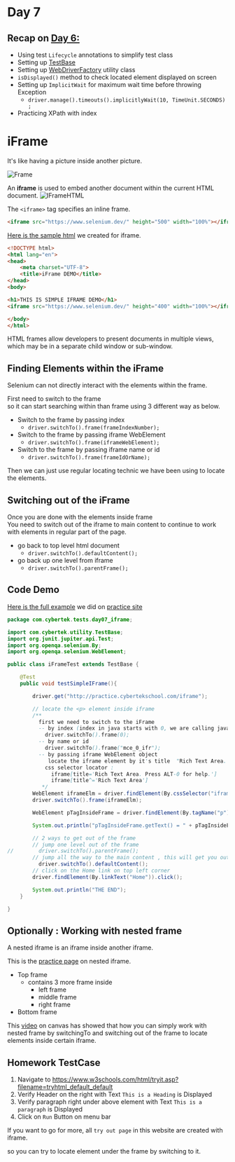 # Day 7

## Recap on [Day 6:](../../day06_driver_utility_testbase_alerts_tables/ReadMe.md)
- Using test `Lifecycle` annotations to simplify test class
- Setting up [TestBase](../../utility/TestBase.java)
- Setting up [WebDriverFactory](../../utility/WebDriverFactory.java) utility class
- `isDisplayed()` method to check located element displayed on screen
- Setting up `ImplicitWait` for maximum wait time before throwing Exception
  - `driver.manage().timeouts().implicitlyWait(10, TimeUnit.SECONDS) ;`
- Practicing XPath with index 

# iFrame
It's like having a picture inside another picture.

![Frame](https://user-images.githubusercontent.com/59104509/133845747-fffc2671-cc65-49d4-9ea6-3affcce8ec30.png)

An **iframe** is used to embed another document within the current HTML document.
![IFrameHTML](https://user-images.githubusercontent.com/59104509/133845838-a74c8a0f-b02b-478f-9493-447e48773b56.jpg)

The `<iframe>` tag specifies an inline frame.
```html
<iframe src="https://www.selenium.dev/" height="500" width="100%"></iframe>
```

[Here is the sample html](iFrameDemo.html) we created for iframe.
```html
<!DOCTYPE html>
<html lang="en">
<head>
    <meta charset="UTF-8">
    <title>iFrame DEMO</title>
</head>
<body>

<h1>THIS IS SIMPLE IFRAME DEMO</h1>
<iframe src="https://www.selenium.dev/" height="400" width="100%"></iframe>

</body>
</html>
```

HTML frames allow developers to present documents in multiple views, which may be in a separate child window or sub-window.

## Finding Elements within the iFrame

Selenium can not directly interact with the elements within the frame.

First need to switch to the frame <br>
so it can start searching within than frame using 3 different way as below.
- Switch to the frame by passing index
    - `driver.switchTo().frame(frameIndexNumber);`
- Switch to the frame by passing iframe WebElement
    - `driver.switchTo().frame(iframeWebElement); `
- Switch to the frame by passing iframe name or id
    - `driver.switchTo().frame(frameIdOrName);`

Then we can just use regular locating technic we have been using to locate the elements.

## Switching out of the iFrame

Once you are done with the elements inside frame <br>
You need to switch out of the iframe to main content to continue to work with elements in regular part of the page.

- go back to top level html document
    - `driver.switchTo().defaultContent();`
- go back up one level from iframe
    - `driver.switchTo().parentFrame();`

## Code Demo

[Here is the full example](iFrameTest.java) we did on [practice site](http://practice.cybertekschool.com/iframe)
```java
package com.cybertek.tests.day07_iframe;

import com.cybertek.utility.TestBase;
import org.junit.jupiter.api.Test;
import org.openqa.selenium.By;
import org.openqa.selenium.WebElement;

public class iFrameTest extends TestBase {

    @Test
    public void testSimpleIFrame(){

        driver.get("http://practice.cybertekschool.com/iframe");

        // locate the <p> element inside iframe
        /**
          first we need to switch to the iFrame
          -- by index (index in java starts with 0, we are calling java method here)
            driver.switchTo().frame(0);
          -- by name or id
            driver.switchTo().frame("mce_0_ifr");
          -- by passing iframe WebElement object
             locate the iframe element by it's title  "Rich Text Area. Press ALT-0 for help."
            css selector locator :
              iframe[title='Rich Text Area. Press ALT-0 for help.']
              iframe[title^='Rich Text Area']
           */
        WebElement iframeElm = driver.findElement(By.cssSelector("iframe[title^='Rich Text Area']"));
        driver.switchTo().frame(iframeElm);

        WebElement pTagInsideFrame = driver.findElement(By.tagName("p"));

        System.out.println("pTagInsideFrame.getText() = " + pTagInsideFrame.getText());

        // 2 ways to get out of the frame
        // jump one level out of the frame
//        driver.switchTo().parentFrame();
        // jump all the way to the main content , this will get you out of any level deep inside the frame
          driver.switchTo().defaultContent();
        // click on the Home link on top left corner
        driver.findElement(By.linkText("Home")).click();

        System.out.println("THE END");
    }

}

```

## Optionally : Working with nested frame

A nested iframe is an iframe inside another iframe.

This is the [practice page](http://practice.cybertekschool.com/nested_frames) on nested iframe.
- Top frame 
  - contains 3 more frame inside
    - left frame
    - middle frame
    - right frame
- Bottom frame

This [video](https://learn.cybertekschool.com/courses/575/pages/042-iframe-nestedframe-demo?module_item_id=42583) on canvas has showed that 
how you can simply work with nested frame by switchingTo and switching out of the frame to locate elements inside certain iframe.


## Homework TestCase

1. Navigate to https://www.w3schools.com/html/tryit.asp?filename=tryhtml_default_default
2. Verify Header on the right with Text `This is a Heading` is Displayed
3. Verify paragraph right under above element with Text `This is a paragraph` is Displayed
4. Click on `Run` Button on menu bar

If you want to go for more, all `try out page` in this website are created with iframe. 

so you can try to locate element under the frame by switching to it.
